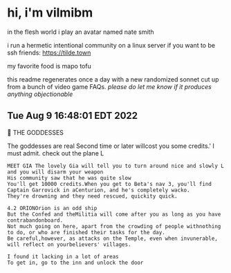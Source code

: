 # hi, i'm vilmibm

in the flesh world i play an avatar named nate smith

i run a hermetic intentional community on a linux server if you want to be ssh friends: https://tilde.town

my favorite food is mapo tofu

this readme regenerates once a day with a new randomized sonnet cut up from a bunch of video game FAQs.
_please do let me know if it produces anything objectionable_

## Tue Aug  9 16:48:01 EDT 2022

      THE GODDESSES  The goddesses are real
    Second time or later willcost you some credits.'
    I must admit.
    check out the plane L
    
    MEET GIA The lovely Gia will tell you to turn around nice and slowly L and you will disarm your weapon
    His community saw that he was quite slow
    You'll get 10000 credits.When you get to Beta's nav 3, you'll find Captain Garrovick in aCenturion, and he's completely wacko.
    They're drowning and they need rescued, quickity quick.
    
    4.2 ORIONOrion is an odd ship
    But the Confed and theMilitia will come after you as long as you have contrabandonboard.
    Not much going on here, apart from the crowding of people withnothing to do, or who are finished their tasks for the day.
    Be careful,however, as attacks on the Temple, even when invunerable, will reflect on yourbelievers' villages.
    
    I found it lacking in a lot of areas
    To get in, go to the inn and unlock the door
